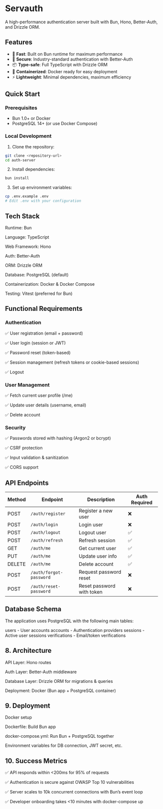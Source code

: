# Servauth

A high-performance authentication server built with Bun, Hono, Better-Auth, and Drizzle ORM.

## Features

- 🚀 **Fast**: Built on Bun runtime for maximum performance
- 🔐 **Secure**: Industry-standard authentication with Better-Auth
- 📦 **Type-safe**: Full TypeScript with Drizzle ORM
- 🐳 **Containerized**: Docker ready for easy deployment
- ⚡ **Lightweight**: Minimal dependencies, maximum efficiency

## Quick Start

### Prerequisites

- Bun 1.0+ or Docker
- PostgreSQL 14+ (or use Docker Compose)

### Local Development
1. Clone the repository:
```bash
git clone <repository-url>
cd auth-server
```

2. Install dependencies:
```bash
bun install
```

3. Set up environment variables:

```bash
cp .env.example .env
# Edit .env with your configuration
```


## Tech Stack

Runtime: Bun

Language: TypeScript

Web Framework: Hono

Auth: Better-Auth

ORM: Drizzle ORM

Database: PostgreSQL (default)

Containerization: Docker & Docker Compose

Testing: Vitest (preferred for Bun)

## Functional Requirements

### Authentication

✅ User registration (email + password)

✅ User login (session or JWT)

✅ Password reset (token-based)

✅ Session management (refresh tokens or cookie-based sessions)

✅ Logout

### User Management

✅ Fetch current user profile (/me)

✅ Update user details (username, email)

✅ Delete account

### Security

✅ Passwords stored with hashing (Argon2 or bcrypt)

✅ CSRF protection

✅ Input validation & sanitization

✅ CORS support


## API Endpoints

| Method | Endpoint              | Description              | Auth Required |
|--------|-----------------------|--------------------------|---------------|
| POST   | `/auth/register`      | Register a new user      | ❌ |
| POST   | `/auth/login`         | Login user               | ❌ |
| POST   | `/auth/logout`        | Logout user              | ✅ |
| POST   | `/auth/refresh`       | Refresh session          | ✅ |
| GET    | `/auth/me`            | Get current user         | ✅ |
| PUT    | `/auth/me`            | Update user info         | ✅ |
| DELETE | `/auth/me`            | Delete account           | ✅ |
| POST   | `/auth/forgot-password` | Request password reset  | ❌ |
| POST   | `/auth/reset-password`  | Reset password with token | ❌ |


## Database Schema

The application uses PostgreSQL with the following main tables:

users - User accounts
accounts - Authentication providers
sessions - Active user sessions
verifications - Email/token verifications

## 8. Architecture

API Layer: Hono routes

Auth Layer: Better-Auth middleware

Database Layer: Drizzle ORM for migrations & queries

Deployment: Docker (Bun app + PostgreSQL container)

## 9. Deployment
Docker setup

Dockerfile: Build Bun app

docker-compose.yml: Run Bun + PostgreSQL together

Environment variables for DB connection, JWT secret, etc.

## 10. Success Metrics

✅ API responds within <200ms for 95% of requests

✅ Authentication is secure against OWASP Top 10 vulnerabilities

✅ Server scales to 10k concurrent connections with Bun’s event loop

✅ Developer onboarding takes <10 minutes with docker-compose up


